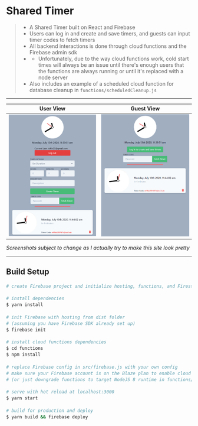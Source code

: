 # Shared Timer

> - A Shared Timer built on React and Firebase
> - Users can log in and create and save timers, and guests can input timer codes to fetch timers
> - All backend interactions is done through cloud functions and the Firebase admin sdk
> - - Unfortunately, due to the way cloud functions work, cold start times will always be an issue until there's enough users that the functions are always running or until it's replaced with a node server 
> - Also includes an example of a scheduled cloud function for database cleanup in `functions/scheduledCleanup.js`

---

| User View | Guest View |
|:---------:|:----------:|
|<img src="./usersc.png" width="300">|<img src="./guestsc.png" width="300">|

*Screenshots subject to change as I actually try to make this site look pretty*

---
## Build Setup

```bash
# create Firebase project and initialize hosting, functions, and Firestore

# install dependencies
$ yarn install

# init Firebase with hosting from dist folder
# (assuming you have Firebase SDK already set up)
$ firebase init

# install cloud functions dependencies
$ cd functions
$ npm install

# replace Firebase config in src/firebase.js with your own config
# make sure your Firebase account is on the Blaze plan to enable cloud functions
# (or just downgrade functions to target NodeJS 8 runtime in functions/package.json)

# serve with hot reload at localhost:3000
$ yarn start

# build for production and deploy
$ yarn build && firebase deploy
```
